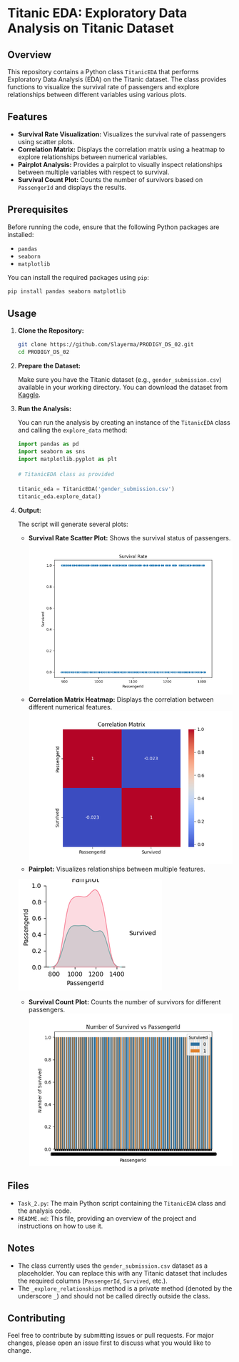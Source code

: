 
# Titanic EDA: Exploratory Data Analysis on Titanic Dataset

## Overview

This repository contains a Python class `TitanicEDA` that performs Exploratory Data Analysis (EDA) on the Titanic dataset. The class provides functions to visualize the survival rate of passengers and explore relationships between different variables using various plots.

## Features

- **Survival Rate Visualization:** Visualizes the survival rate of passengers using scatter plots.
- **Correlation Matrix:** Displays the correlation matrix using a heatmap to explore relationships between numerical variables.
- **Pairplot Analysis:** Provides a pairplot to visually inspect relationships between multiple variables with respect to survival.
- **Survival Count Plot:** Counts the number of survivors based on `PassengerId` and displays the results.

## Prerequisites

Before running the code, ensure that the following Python packages are installed:

- `pandas`
- `seaborn`
- `matplotlib`

You can install the required packages using `pip`:

```bash
pip install pandas seaborn matplotlib
```

## Usage

1. **Clone the Repository:**

   ```bash
   git clone https://github.com/Slayerma/PRODIGY_DS_02.git
   cd PRODIGY_DS_02
   ```

2. **Prepare the Dataset:**

   Make sure you have the Titanic dataset (e.g., `gender_submission.csv`) available in your working directory. You can download the dataset from [Kaggle](https://www.kaggle.com/competitions/titanic/data).

3. **Run the Analysis:**

   You can run the analysis by creating an instance of the `TitanicEDA` class and calling the `explore_data` method:

   ```python
   import pandas as pd
   import seaborn as sns
   import matplotlib.pyplot as plt

   # TitanicEDA class as provided

   titanic_eda = TitanicEDA('gender_submission.csv')
   titanic_eda.explore_data()
   ```

4. **Output:**

   The script will generate several plots:
   - **Survival Rate Scatter Plot:** Shows the survival status of passengers.
   ![Survival Rate Plot](Task_2_Figure_1.png)
   - **Correlation Matrix Heatmap:** Displays the correlation between different numerical features.
   ![Correlation Matrix Heatmap](Task_2_Figure_2.png)
   - **Pairplot:** Visualizes relationships between multiple features.
   
   ![Pairplot](Task_2_Figure_3.png)
   - **Survival Count Plot:** Counts the number of survivors for different passengers.
   ![Survival Count Plot](Task_2_Figure_4.png)

## Files

- `Task_2.py`: The main Python script containing the `TitanicEDA` class and the analysis code.
- `README.md`: This file, providing an overview of the project and instructions on how to use it.

## Notes

- The class currently uses the `gender_submission.csv` dataset as a placeholder. You can replace this with any Titanic dataset that includes the required columns (`PassengerId`, `Survived`, etc.).
- The `_explore_relationships` method is a private method (denoted by the underscore `_`) and should not be called directly outside the class.

## Contributing

Feel free to contribute by submitting issues or pull requests. For major changes, please open an issue first to discuss what you would like to change.

